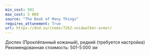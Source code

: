 ```yaml
---
min_cost: 501
max_cost: 5 000
source: "The Book of Many Things"
requires_attunement: True
url: https://dnd.su/items/7262-voidwalker-armor/
---
```


Доспех (Проклёпанный кожаный), редкий (требуется настройка)
Рекомендованная стоимость: 501-5 000 зм